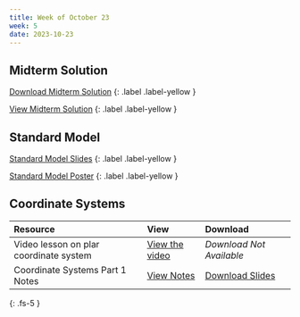 ```yaml
---
title: Week of October 23
week: 5
date: 2023-10-23
---
```


## Midterm Solution

[Download Midterm Solution](/23-24/1Q/midterm/solution.pdf)
{: .label .label-yellow }

[View Midterm Solution](/23-24/1Q/midterm/solution.html)
{: .label .label-yellow }

## Standard Model

[Standard Model Slides](/23-24/1Q/standard_model_slides.pdf)
{: .label .label-yellow }

[Standard Model Poster](/23-24/1Q/standard_model.pdf)
{: .label .label-yellow }

## Coordinate Systems

| Resource        | View          | Download |
|:-------------|:------------------|:------|
| Video lesson on plar coordinate system | [View the video](https://www.youtube.com/watch?v=ydEUcoMANMk) | _Download Not Available_ |
| Coordinate Systems Part 1 Notes  | [View Notes](/23-24/1Q/vectors/coordinate_systems.html) |  [Download Slides](/23-24/1Q/vectors/coordinate_systems.pdf)|
  
{: .fs-5 }
